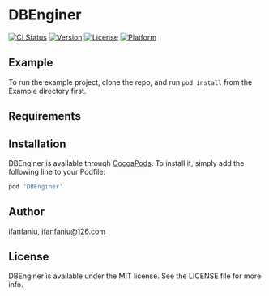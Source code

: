 # DBEnginer

[![CI Status](https://img.shields.io/travis/ifanfaniu/DBEnginer.svg?style=flat)](https://travis-ci.org/ifanfaniu/DBEnginer)
[![Version](https://img.shields.io/cocoapods/v/DBEnginer.svg?style=flat)](https://cocoapods.org/pods/DBEnginer)
[![License](https://img.shields.io/cocoapods/l/DBEnginer.svg?style=flat)](https://cocoapods.org/pods/DBEnginer)
[![Platform](https://img.shields.io/cocoapods/p/DBEnginer.svg?style=flat)](https://cocoapods.org/pods/DBEnginer)

## Example

To run the example project, clone the repo, and run `pod install` from the Example directory first.

## Requirements

## Installation

DBEnginer is available through [CocoaPods](https://cocoapods.org). To install
it, simply add the following line to your Podfile:

```ruby
pod 'DBEnginer'
```

## Author

ifanfaniu, ifanfaniu@126.com

## License

DBEnginer is available under the MIT license. See the LICENSE file for more info.

